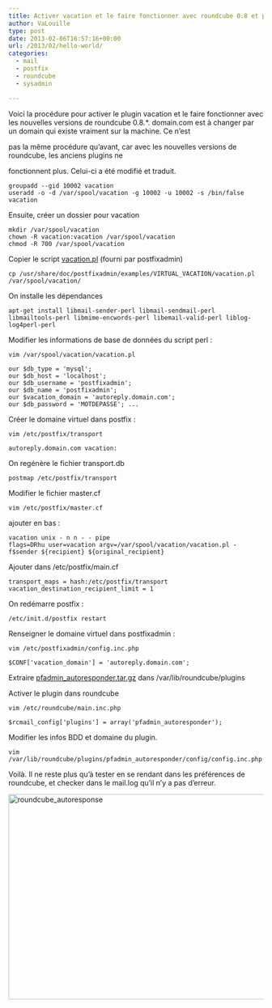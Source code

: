 ```yaml
---
title: Activer vacation et le faire fonctionner avec roundcube 0.8 et postfixadmin
author: VaLouille
type: post
date: 2013-02-06T16:57:16+00:00
url: /2013/02/hello-world/
categories:
  - mail
  - postfix
  - roundcube
  - sysadmin

---
```

Voici la procédure pour activer le plugin vacation et le faire fonctionner avec les nouvelles versions de roundcube 0.8.*. domain.com est à changer par un domain qui existe vraiment sur la machine. Ce n&rsquo;est
  
pas la même procédure qu&rsquo;avant, car avec les nouvelles versions de roundcube, les anciens plugins ne
  
fonctionnent plus. Celui-ci a été modifié et traduit.

```
groupadd --gid 10002 vacation
useradd -o -d /var/spool/vacation -g 10002 -u 10002 -s /bin/false vacation
```

Ensuite, créer un dossier pour vacation

```
mkdir /var/spool/vacation
chown -R vacation:vacation /var/spool/vacation
chmod -R 700 /var/spool/vacation
```

Copier le script [vacation.pl][1] (fourni par postfixadmin)

```
cp /usr/share/doc/postfixadmin/examples/VIRTUAL_VACATION/vacation.pl /var/spool/vacation/
```

On installe les dépendances

```
apt-get install libmail-sender-perl libmail-sendmail-perl libmailtools-perl libmime-encwords-perl libemail-valid-perl liblog-log4perl-perl
```

Modifier les informations de base de données du script perl :

```
vim /var/spool/vacation/vacation.pl
```

```
our $db_type = 'mysql';
our $db_host = 'localhost';
our $db_username = 'postfixadmin';
our $db_name = 'postfixadmin';
our $vacation_domain = 'autoreply.domain.com';
our $db_password = 'MOTDEPASSE'; ...
```

Créer le domaine virtuel dans postfix :

```
vim /etc/postfix/transport
```

```
autoreply.domain.com vacation:
```

On regénère le fichier transport.db

```
postmap /etc/postfix/transport
```

Modifier le fichier master.cf

```
vim /etc/postfix/master.cf
```

ajouter en bas :

```
vacation unix - n n - - pipe
flags=DRhu user=vacation argv=/var/spool/vacation/vacation.pl -f$sender ${recipient} ${original_recipient}
```

Ajouter dans /etc/postfix/main.cf

```
transport_maps = hash:/etc/postfix/transport
vacation_destination_recipient_limit = 1
```

On redémarre postfix :

```
/etc/init.d/postfix restart
```

Renseigner le domaine virtuel dans postfixadmin :

```
vim /etc/postfixadmin/config.inc.php
```

```
$CONF['vacation_domain'] = 'autoreply.domain.com';
```

Extraire [pfadmin_autoresponder.tar.gz][2] dans /var/lib/roundcube/plugins

Activer le plugin dans roundcube

```
vim /etc/roundcube/main.inc.php
```

```
$rcmail_config['plugins'] = array('pfadmin_autoresponder');
```

Modifier les infos BDD et domaine du plugin.

```
vim /var/lib/roundcube/plugins/pfadmin_autoresponder/config/config.inc.php
```

Voilà. Il ne reste plus qu&rsquo;à tester en se rendant dans les préférences de roundcube, et checker dans le mail.log qu&rsquo;il n&rsquo;y a pas d&rsquo;erreur.

[<img class="alignnone size-full wp-image-14" alt="roundcube_autoresponse" src="https://blog.valouille.fr/wp-content/uploads/2013/02/roundcube_autoresponse.png" width="700" height="406" srcset="https://blog.valouille.fr/wp-content/uploads/2013/02/roundcube_autoresponse.png 700w, https://blog.valouille.fr/wp-content/uploads/2013/02/roundcube_autoresponse-300x174.png 300w" sizes="(max-width: 700px) 100vw, 700px" />][3]

 [1]: https://blog.valouille.fr/wp-content/uploads/2013/02/vacation.pl.tar.gz
 [2]: https://blog.valouille.fr/wp-content/uploads/2013/02/pfadmin_autoresponder.tar.gz
 [3]: https://blog.valouille.fr/wp-content/uploads/2013/02/roundcube_autoresponse.png
